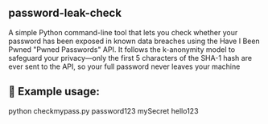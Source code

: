 ## password-leak-check
A simple Python command-line tool that lets you check whether your password has been exposed in known data breaches using the Have I Been Pwned "Pwned Passwords" API. It follows the k-anonymity model to safeguard your privacy—only the first 5 characters of the SHA-1 hash are ever sent to the API, so your full password never leaves your machine

## 🧪 Example usage:
python checkmypass.py password123 mySecret hello123
